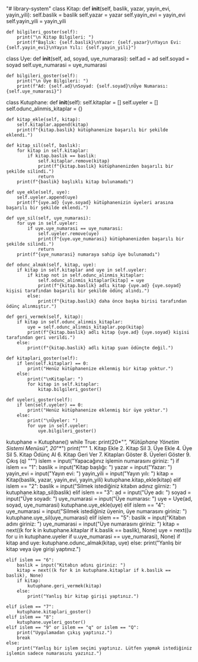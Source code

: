 "# library-system" 
class Kitap:
    def __init__(self, baslik, yazar, yayin_evi, yayin_yili):
        self.baslik = baslik
        self.yazar = yazar
        self.yayin_evi = yayin_evi
        self.yayin_yili = yayin_yili
        
    def bilgileri_goster(self):
        print("\n Kitap Bilgileri: ")
        print(f"Başlık: {self.baslik}\nYazar: {self.yazar}\nYayın Evi: {self.yayin_evi}\nYayın Yılı: {self.yayin_yili}")
        
    
class Uye:
    def __init__(self, ad, soyad, uye_numarasi):
        self.ad = ad
        self.soyad = soyad
        self.uye_numarasi = uye_numarasi
        
    def bilgileri_goster(self):
        print("\n Üye Bilgileri: ")
        print(f"Ad: {self.ad}\nSoyad: {self.soyad}\nÜye Numarası: {self.uye_numarasi}")
        
class Kutuphane:
    def __init__(self):
        self.kitaplar = []
        self.uyeler = []
        self.odunc_alinmis_kitaplar = {}
        
    def kitap_ekle(self, kitap):
        self.kitaplar.append(kitap)
        print(f"{kitap.baslik} kütüphanenize başarılı bir şekilde eklendi.")
        
    def kitap_sil(self, baslık):
        for kitap in self.kitaplar:
            if kitap.baslik == baslik:
                self.kitaplar.remove(kitap)
                print(f"{kitap.baslik} kütüphanenizden başarılı bir şekilde silindi.")
                return
        print(f"{baslik} başlıklı kitap bulunamadı")
        
    def uye_ekle(self, uye):
        self.uyeler.append(uye)
        print(f"{uye.ad} {uye.soyad} kütüphanenizin üyeleri arasına başarılı bir şekilde eklendi.")
        
    def uye_sil(self, uye_numarasi):
        for uye in self.uyeler:
            if uye.uye_numarasi == uye_numarasi:
                self.uyeler.remove(uye)
                print(f"{uye.uye_numarasi} kütüphanenizden başarılı bir şekilde silindi.")
                return
        print(f"{uye_numarasi} numaraya sahip üye bulunamadı")
        
    def odunc_almak(self, kitap, uye):
        if kitap in self.kitaplar and uye in self.uyeler:
            if kitap not in self.odunc_alinmis_kitaplar:
                self.odunc_alinmis_kitaplar[kitap] = uye
                print(f"{kitap.baslik} adlı kitap {uye.ad} {uye.soyad} kişisi tarafından başarılı bir şekilde ödünç alındı.")
            else:
                print(f"{kitap.baslik} daha önce başka birisi tarafından ödünç alınmıştır.")
    
    def geri_vermek(self, kitap):
        if kitap in self.odunc_alinmis_kitaplar:
            uye = self.odunc_alinmis_kitaplar.pop(kitap)
            print(f"{kitap.baslik} adlı kitap {uye.ad} {uye.soyad} kişisi tarafından geri verildi.")
        else:
            print(f"{kitap.baslik} adlı kitap şuan ödünçte değil.")
    
    def kitaplari_goster(self):
        if len(self.kitaplar) == 0:
            print("Henüz kütüphanenize eklenmiş bir kitap yoktur.")
        else:
            print("\nKitaplar: ")
            for kitap in self.kitaplar:
                kitap.bilgileri_goster()
            
    def uyeleri_goster(self):
        if len(self.uyeler) == 0:
            print("Henüz kütüphanenize eklenmiş bir üye yoktur.")                                                      
        else:
            print("\nÜyeler: ")
            for uye in self.uyeler:
                uye.bilgileri_goster()
            

kutuphane = Kutuphane()
while True:
    print(20*"*", "Kütüphane Yönetim Sistemi Menüsü", 20*"*")
    print("""
            1. Kitap Ekle
            2. Kitap Sil
            3. Üye Ekle
            4. Üye Sil
            5. Kitap Ödünç Al
            6. Kitap Geri Ver
            7. Kitapları Göster
            8. Üyeleri Göster
            9. Çıkış (q)
    """)
    islem = input("Yapacağınız işlemin numarasını giriniz: ")
    if islem == "1":
        baslik = input("Kitap başlığı: ")
        yazar = input("Yazar: ")
        yayin_evi = input("Yayın evi: ")
        yayin_yili = input("Yayın yılı: ")
        kitap = Kitap(baslik, yazar, yayin_evi, yayin_yili)
        kutuphane.kitap_ekle(kitap)
    elif islem == "2":
        baslik = input("Silmek istediğiniz kitabın adınız giirniz: ")
        kutuphane.kitap_sil(baslik)
    elif islem == "3":
        ad = input("Üye adı: ")
        soyad = input("Üye soyadı: ")
        uye_numarasi = input("Üye numarası: ")
        uye = Uye(ad, soyad, uye_numarasi)
        kutuphane.uye_ekle(uye)
    elif islem == "4":
        uye_numarasi = input("Silmek istediğiniz üyenin, üye numarasını giriniz: ")
        kutuphane.uye_sil(uye_numarasi)
    elif islem == "5":
        baslik = input("Kitabın adını giriniz: ")
        uye_numarasi = input("Üye numarasını giriniz: ")
        kitap = next((k for k in kutuphane.kitaplar if k.baslik == baslik), None)
        uye = next((u for u in kutuphane.uyeler if u.uye_numarasi == uye_numarasi), None)
        if kitap and uye:
            kutuphane.odunc_almak(kitap, uye)
        else:
            print("Yanlış bir kitap veya üye girişi yaptınız.")
            
    elif islem == "6":
        baslik = input("Kitabın adını giriniz: ")
        kitap = next((k for k in kutuphane.kitaplar if k.baslik == baslik), None)
        if kitap:
            kutuphane.geri_vermek(kitap)
        else:
            print("Yanlış bir kitap girişi yaptınız.")
            
    elif islem == "7":
        kutuphane.kitaplari_goster()
    elif islem == "8":
        kutuphane.uyeleri_goster()
    elif islem == "9" or islem == "q" or islem == "Q":
        print("Uygulamadan çıkış yaptınız.")
        break
    else:
        print("Yanlış bir işlem seçimi yaptınız. Lütfen yapmak istediğiniz işlemin sadece numarasını yazınız.")
        
                
            
